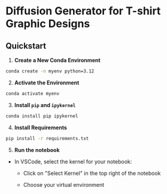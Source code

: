 # Diffusion Generator for T-shirt Graphic Designs

## Quickstart

1. **Create a New Conda Environment**

```bash
conda create -n myenv python=3.12
```

2. **Activate the Environment**

```bash
conda activate myenv
```

3. **Install `pip` and `ipykernel`**

```bash
conda install pip ipykernel
```

4. **Install Requirements**

```bash
pip install -r requirements.txt
```

5. **Run the notebook**

  * In VSCode, select the kernel for your notebook:

    * Click on "Select Kernel" in the top right of the notebook

    * Choose your virtual environment

